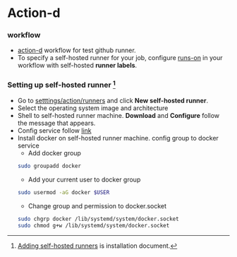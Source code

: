 # Action-d

### workflow
* [action-d](.github/workflows/action-d1.yml) workflow for test github runner.
* To specify a self-hosted runner for your job, configure [runs-on](.github/workflows/action-d1.yml#runs-on) in your workflow with self-hosted **runner labels**.


### Setting up self-hosted runner [^1]
[^1]: [Adding self-hosted runners](https://docs.github.com/en/actions/hosting-your-own-runners/adding-self-hosted-runners) is installation document.
* Go to [setttings/action/runners](../../settings/actions/runners) and click **New self-hosted runner**.
* Select the operating system image and architecture
* Shell to self-hosted runner machine. **Download** and **Configure** follow the message that appears.
* Config service follow [link](https://docs.github.com/en/actions/hosting-your-own-runners/configuring-the-self-hosted-runner-application-as-a-service#installing-the-service)
* Install docker on self-hosted runner machine. config group to docker service
  - Add docker group
  ```bash
  sudo groupadd docker
  ```
  - Add your current user to docker group
  ```bash
  sudo usermod -aG docker $USER
  ```
  - Change group and permission to docker.socket
  ```bash
  sudo chgrp docker /lib/systemd/system/docker.socket
  sudo chmod g+w /lib/systemd/system/docker.socket
  ```
